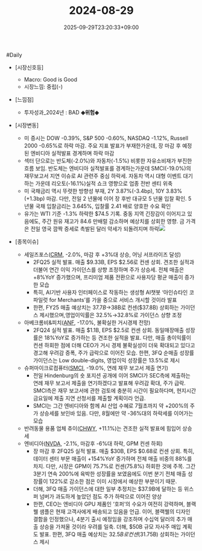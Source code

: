 ﻿---
title: "2024-08-29"
date: 2025-09-29T23:20:33+09:00
lastmod: 2025-10-02T20:03:52+09:00
type: docs
sidebar:
  open: true
weight: 17
---
<div style="display:none">
  <meta property="article:published_time" content="2025-09-29T14:20:33Z" />
  <meta property="article:modified_time" content="2025-10-02T11:03:52Z" />
</div>
#Daily 

- [시장신호등]
	- Macro: Good is Good
	- 시장느낌: 중립(-)

- [느낌점] 
	- 투자성과_2024년 : BAD **◈위험◈**

- [시장변동]
	- 미 증시는 DOW -0.39%, S&P 500 -0.60%, NASDAQ -1.12%, Russell 2000 -0.65%로 하락 마감. 주요 지표 발표가 부재한가운데, 장 마감 후 예정된 엔비디아 실적발표 경계하며 하락 마감
	- 섹터 단으로는 반도체(-2.0%)와 자동차(-1.5%) 비롯한 자유소비재가 부진한 흐름 보임. 반도체는 엔비디아 실적발표를 경계하는가운데 SMCI(-19.0%)의 재무보고서 지연 이슈로 AI 관련주 중심 하락세. 자동차 역시 대형 이벤트 대기하는 가운데 리오토(-16.1%)실적 쇼크 영향으로 업종 전반 센티 위축
	- 미 국채금리 역시 뚜렷한 방향성 부재, 2Y 3.87%(-3.4bp), 10Y 3.83%(+1.3bp) 마감. 다만, 전일 2 년물에 이어 장 후반 대규모 5 년물 입찰 확인. 5 년물 국채 입찰금리는 3.645%, 입찰률 2.41 배로 양호한 수요 확인
	- 유가는 WTI 기준 -1.3% 하락한 $74.5 기록. 중동 지역 긴장감이 이어지고 있음에도, 주간 원유 재고가 84.6 만배럴 감소하며 예상치를 상회한 영향. 금 가격은 전일 영국 깜짝 증세로 촉발된 달러 약세가 되돌려지며 하락![](Pasted%20image%2020240830091429.png)

- [종목이슈]
	- 세일즈포스([CRM](/company-analysis/crm/), -2.0%, 마감 후 +3%대 상승, 어닝 서프라이즈 달성)
		- 2FQ25 실적 발표. 매출 $9.33B, EPS $2.56로 컨센 상회. 견조한 실적과 더불어 연간 이익 가이던스를 상향 조정하며 주가 상승세. 전체 매출은+8%YoY 증가했으며, 프리미엄 제품 전환으로 사용자당 평균 매출이 증가한 모습
		- 특히, AI기반 사용자 인터페이스로 작동하는 생성형 AI챗봇 ‘아인슈타인 코파일럿 for Merchants’를 가을 중으로 서비스 개시할 것이라 발표
		- 한편, FY25 매출 예상치는 $37.7B→$38B로 컨센($37.8B) 상회하는 가이던스 제시했으며,영업이익률은 32.5%→32.8%로 가이던스 상향 조정
	- 아베크롬비&피치([ANF](/company-analysis/anf/), -17.0%, 불확실한 거시경제 전망)
		- 2FQ24 실적 발표. 매출 $1.1B, EPS $2.5로 컨센 상회. 동일매장매출 성장률은 18%YoY로 증가하는 등 견조한 실적을 발표. 다만, 매출 총이익률이 컨센 하회한 점에 더해 CEO가 거시 경제 불확실성이 더욱 확대되고 있다고 경고해 우려감 증폭, 주가 급락으로 이어진 모습. 한편, 3FQ 순매출 성장률 가이던스는 Low double-digits, 영업이익 성장률은 13.5%로 제시
	- 슈퍼마이크로컴퓨터([SMCI](/company-analysis/smci/), -19.0%, 연례 재무 보고서 제출 연기)
		- 전일 Hindenburg의 숏 포지션 공개에 이어 SMCI가 SEC측에 제출하는 연례 재무 보고서 제출을 연기하겠다고 발표해 우려감 확대, 주가 급락. SMCI측은 재무 보고서에 관한 검토에 충분히 시간이 필요하다며, 현지시간 금요일에 제출 지연 선청서를 제출할 계획이라 언급.
		- SMCI는 그간 엔비디아와 함께 AI 산업 수혜로 7월초까지 약 +200%의 주가 상승세를 보인바 있음. 다만, 8월에만 약 -36%대의 하락세를 이어가는 모습
	- 반려동물 용품 업체 츄이([CHWY](/company-analysis/chwy/), +11.1%)는 견조한 실적 발표에 힘입어 상승세
	- 엔비디아([NVDA](/company-analysis/nvda/), -2.1%, 마감후 -6%대 하락, GPM 컨센 하회)
		- 장 마감 후 2FQ25 실적 발표. 매출 $30B, EPS $0.68로 컨센 상회. 특히, 데이터 센터 부문 매출이 +154%YoY 증가하며 전체 매출 비중의 88%를 차지. 다만, 시장은 GPM이 75.7%로 컨센(75.8%) 하회한 것에 주목. 그간 3분기 연속 200%에 육박한 성장률을 보였음에도 이번 분기 전체 매출 성장률이 122%로 감소한 점은 이미 시장에서 예상한 부분이기 때문.
		- 더해, 3FQ 매출 가이던스에 대한 일부 추정치는 $37.9B에 달하는 등 위스퍼 넘버가 과도하게 높았던 점도 주가 하락으로 이어진 양상
		- 한편, CEO는 엔비디아 GPU 제품인 ‘호퍼’의 수요가 여전히 강력하며, 블랙웰 샘플은 현재 고객사에게 배송되고 있음을 언급. 이어, 블랙웰의 디자인 결함을 인정했으나, 4분기 출시 예정임을 강조하며 수십억 달러의 추가 매출 상승을 가져올 것이라 우려를 일축. 더해, $50B 규모 자사주 매입 계획도 발표. 한편, 3FQ 매출 예상치는 $32.5B로 컨센($31.75B) 상회하는 가이던스 제시

